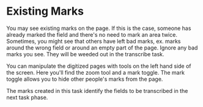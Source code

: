 # Existing Marks

You may see existing marks on the page. If this is the case, someone has already marked the field and there's no need to mark an area twice. Sometimes, you might see that others have left bad marks, ex. marks around the wrong field or around an empty part of the page. Ignore any bad marks you see. They will be weeded out in the transcribe task.

You can manipulate the digitized pages with tools on the left hand side of the screen. Here you'll find the zoom tool and a mark toggle. The mark toggle allows you to hide other people's marks from the page.

The marks created in this task identify the fields to be transcribed in the next task phase.
